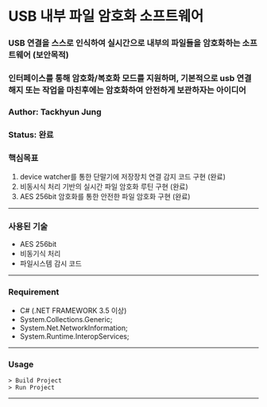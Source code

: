 # USB 내부 파일 암호화 소프트웨어
### USB 연결을 스스로 인식하여 실시간으로 내부의 파일들을 암호화하는 소프트웨어 (보안목적)
### 인터페이스를 통해 암호화/복호화 모드를 지원하며, 기본적으로 usb 연결해지 또는 작업을 마친후에는 암호화하여 안전하게 보관하자는 아이디어

### Author: Tackhyun Jung

### Status: 완료

### 핵심목표
1) device watcher를 통한 단말기에 저장장치 연결 감지 코드 구현 (완료)
2) 비동시식 처리 기반의 실시간 파일 암호화 루틴 구현 (완료)
3) AES 256bit 암호화를 통한 안전한 파일 암호화 구현 (완료)

---

### 사용된 기술
* AES 256bit
* 비동기식 처리
* 파일시스템 감시 코드

---

### Requirement
* C# (.NET FRAMEWORK 3.5 이상)
* System.Collections.Generic;
* System.Net.NetworkInformation;
* System.Runtime.InteropServices;

---

### Usage

```
> Build Project
> Run Project
```

---
